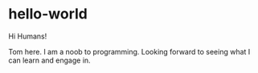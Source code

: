 # hello-world

Hi Humans!

Tom here. I am a noob to programming. Looking forward to seeing what I can learn and engage in.
